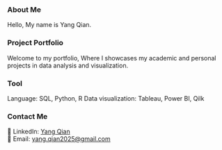 ### About Me
Hello, My name is Yang Qian.

### Project Portfolio
Welcome to my portfolio, Where I showcases my academic and personal projects in data analysis and visualization.

### Tool 
Language: SQL, Python, R
Data visualization: Tableau, Power BI, Qilk

### Contact Me
📌 LinkedIn: [Yang Qian](https://www.linkedin.com/in/yangqian86)  
📌 Email: yang.qian2025@gmail.com
